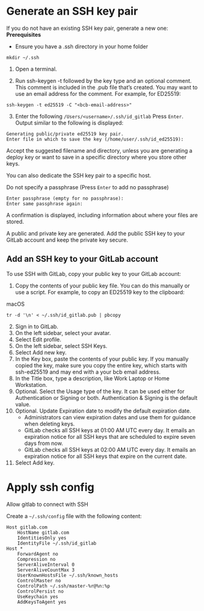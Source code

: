 # Generate an SSH key pair

If you do not have an existing SSH key pair, generate a new one:
**Prerequisites**
* Ensure you have a .ssh directory in your home folder
```
mkdir ~/.ssh
```

1) Open a terminal.

2) Run ssh-keygen -t followed by the key type and an optional comment. This comment is included in the .pub file that’s created. You may want to use an email address for the comment.
For example, for ED25519:
```
ssh-keygen -t ed25519 -C "<bcb-email-address>"
```

3) Enter the following `/Users/<username>/.ssh/id_gitlab` Press `Enter`. Output similar to the following is displayed:
```
Generating public/private ed25519 key pair.
Enter file in which to save the key (/home/user/.ssh/id_ed25519):
```

Accept the suggested filename and directory, unless you are generating a deploy key or want to save in a specific directory where you store other keys.

You can also dedicate the SSH key pair to a specific host.

Do not specify a passphrase (Press `Enter` to add no passphrase) 

```
Enter passphrase (empty for no passphrase):
Enter same passphrase again:
```
A confirmation is displayed, including information about where your files are stored.

A public and private key are generated. Add the public SSH key to your GitLab account and keep the private key secure.

## Add an SSH key to your GitLab account
To use SSH with GitLab, copy your public key to your GitLab account:

1) Copy the contents of your public key file. You can do this manually or use a script. For example, to copy an ED25519 key to the clipboard:

macOS
```
tr -d '\n' < ~/.ssh/id_gitlab.pub | pbcopy
```

2) Sign in to GitLab.
3) On the left sidebar, select your avatar.
4) Select Edit profile.
5) On the left sidebar, select SSH Keys.
6) Select Add new key.
7) In the Key box, paste the contents of your public key. If you manually copied the key, make sure you copy the entire key, which starts with ssh-ed25519 and may end with a your bcb email address.
8) In the Title box, type a description, like Work Laptop or Home Workstation.
9) Optional. Select the Usage type of the key. It can be used either for Authentication or Signing or both. Authentication & Signing is the default value.
10) Optional. Update Expiration date to modify the default expiration date.
    * Administrators can view expiration dates and use them for guidance when deleting keys.
    * GitLab checks all SSH keys at 01:00 AM UTC every day. It emails an expiration notice for all SSH keys that are scheduled to expire seven days from now.
    * GitLab checks all SSH keys at 02:00 AM UTC every day. It emails an expiration notice for all SSH keys that expire on the current date.
11) Select Add key.


# Apply ssh config
Allow gitlab to connect with SSH 

Create a `~/.ssh/config` file with the following content:

```
Host gitlab.com 
    HostName gitlab.com
    IdentitiesOnly yes
    IdentityFile ~/.ssh/id_gitlab
Host *
    ForwardAgent no
    Compression no
    ServerAliveInterval 0
    ServerAliveCountMax 3
    UserKnownHostsFile ~/.ssh/known_hosts
    ControlMaster no
    ControlPath ~/.ssh/master-%r@%n:%p
    ControlPersist no
    UseKeychain yes
    AddKeysToAgent yes

```
